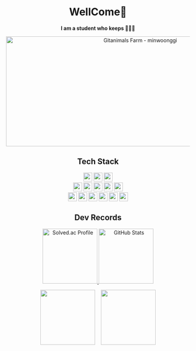 <div align="center">
  
# WellCome🌟
**I am a student who keeps 🍌🐱😭**

<!-- Gitanimals 배너 -->
<a href="https://www.gitanimals.org/en_US?utm_medium=image&utm_source=minwoonggi&utm_content=farm">
  <img src="https://render.gitanimals.org/farms/minwoonggi" width="720" height="300" alt="Gitanimals Farm - minwoonggi"/>
</a>

## Tech Stack

<p align="center">

<!-- Languages -->
<img src="https://img.shields.io/badge/Java-007396?style=flat&logo=java&logoColor=white" height="24"/>
<img src="https://img.shields.io/badge/C-A8B9CC?style=flat&logo=c&logoColor=white" height="24"/>
<img src="https://img.shields.io/badge/TypeScript-3178C6?style=flat&logo=typescript&logoColor=white" height="24"/>

<br/>

<!-- Frontend -->
<img src="https://img.shields.io/badge/React-000000?style=flat&logo=react&logoColor=61DAFB" height="24"/>
<img src="https://img.shields.io/badge/Next.js-000000?style=flat&logo=next.js&logoColor=white" height="24"/>
<img src="https://img.shields.io/badge/Tailwind_CSS-06B6D4?style=flat&logo=tailwindcss&logoColor=white" height="24"/>
<img src="https://img.shields.io/badge/TanStack_Query-FF4154?style=flat&logo=reactquery&logoColor=white" height="24"/>
<img src="https://img.shields.io/badge/Zustand-181717?style=flat" height="24"/>

<br/>

<!-- Backend & DB -->
<img src="https://img.shields.io/badge/Spring_MVC-6DB33F?style=flat&logo=spring&logoColor=white" height="24"/>
<img src="https://img.shields.io/badge/MySQL-4479A1?style=flat&logo=mysql&logoColor=white" height="24"/>
<img src="https://img.shields.io/badge/PostgreSQL-4169E1?style=flat&logo=postgresql&logoColor=white" height="24"/>
<img src="https://img.shields.io/badge/Redis-DC382D?style=flat&logo=redis&logoColor=white" height="24"/>
<img src="https://img.shields.io/badge/MongoDB-47A248?style=flat&logo=mongodb&logoColor=white" height="24"/>
<img src="https://img.shields.io/badge/Docker-2496ED?style=flat&logo=docker&logoColor=white" height="24"/>

</p>


## Dev Records


<p align="center">
  <a href="https://solved.ac/profile/d34sda334">
    <img src="https://mazassumnida.wtf/api/v2/generate_badge?boj=d34sda334" alt="Solved.ac Profile" height="150"/>
  </a>
  <a href="https://github.com/anuraghazra/github-readme-stats">
    <img src="https://github-readme-stats.vercel.app/api?username=minwoonggi&show_icons=true&title_color=ffffff&text_color=ffffff&icon_color=ffffff&bg_color=F9D976,F39F18,DAA520&hide_border=true&border_radius=12" alt="GitHub Stats" height="150"/>
  </a>
</p>

<p align="center">
  <img src="https://github-readme-streak-stats.herokuapp.com/?user=minwoonggi&theme=dark&ring=FFD700&fire=FFD700&currStreakLabel=FFD700" height="150"/>
  &nbsp;&nbsp;
  <img src="https://github-readme-stats.vercel.app/api/top-langs/?username=minwoonggi&layout=compact&title_color=FFD700&text_color=FFD700&bg_color=000000&hide_border=true" height="150"/>
</p>


</div>
